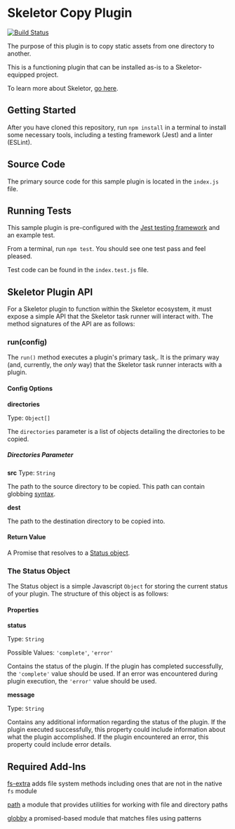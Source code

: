# Skeletor Copy Plugin
[![Build Status](https://travis-ci.org/deg-skeletor/skeletor-plugin-copy.svg?branch=master)](https://travis-ci.org/deg-skeletor/skeletor-plugin-copy)

The purpose of this plugin is to copy static assets from one directory to another.

This is a functioning plugin that can be installed as-is to a Skeletor-equipped project. 

To learn more about Skeletor, [go here](https://github.com/deg-skeletor/skeletor-core).

## Getting Started
After you have cloned this repository, run `npm install` in a terminal to install some necessary tools, including a testing framework (Jest) and a linter (ESLint). 

## Source Code
The primary source code for this sample plugin is located in the `index.js` file.

## Running Tests
This sample plugin is pre-configured with the [Jest testing framework](https://facebook.github.io/jest/) and an example test. 

From a terminal, run `npm test`. You should see one test pass and feel pleased.

Test code can be found in the `index.test.js` file.

## Skeletor Plugin API

For a Skeletor plugin to function within the Skeletor ecosystem, it must expose a simple API that the Skeletor task runner will interact with.
The method signatures of the API are as follows:

### run(config)

The `run()` method executes a plugin's primary task,. It is the primary way (and, currently, the *only* way) that the Skeletor task runner interacts with a plugin.

#### Config Options

**directories**

Type: `Object[]`

The `directories` parameter is a list of objects detailing the directories to be copied.

##### Directories Parameter

**src**
Type: `String`

The path to the source directory to be copied. This path can contain globbing [syntax](https://github.com/sindresorhus/globby#globbing-patterns).

**dest**

The path to the destination directory to be copied into.

#### Return Value
A Promise that resolves to a [Status object](#the-status-object).

### The Status Object
The Status object is a simple Javascript `Object` for storing the current status of your plugin. The structure of this object is as follows:

#### Properties

**status**

Type: `String`

Possible Values: `'complete'`, `'error'`

Contains the status of the plugin. If the plugin has completed successfully, the `'complete'` value should be used. If an error was encountered during plugin execution, the `'error'` value should be used.

**message**

Type: `String`

Contains any additional information regarding the status of the plugin. If the plugin executed successfully, this property could include information about what the plugin accomplished. If the plugin encountered an error, this property could include error details. 

## Required Add-Ins
[fs-extra](https://github.com/jprichardson/node-fs-extra)
adds file system methods including ones that are not in the native `fs` module

[path](https://nodejs.org/docs/latest/api/path.html)
a module that provides utilities for working with file and directory paths

[globby](https://github.com/sindresorhus/globby)
a promised-based module that matches files using patterns
